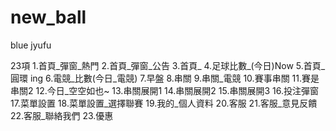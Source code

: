 # new_ball
blue jyufu

23項
1.首頁_彈窗_熱門
2.首頁_彈窗_公告
3.首頁_
4.足球比數_(今日)Now
5.首頁_圓環 ing
6.電競_比數(今日_電競)
7.早盤
8.串關
9.串關_電競
10.賽事串關
11.賽是串關2
12.今日_空空如也~
13.串關展開1
14.串關展開2
15.串關展開3
16.投注彈窗
17.菜單設置
18.菜單設置_選擇聯賽
19.我的_個人資料
20.客服
21.客服_意見反饋
22.客服_聯絡我們
23.優惠
